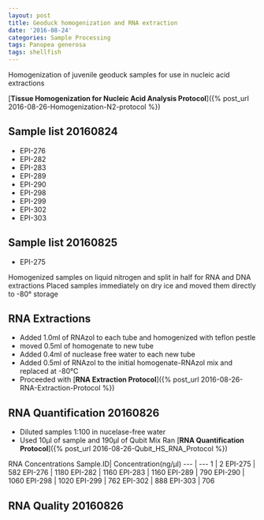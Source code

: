 ```yaml
---
layout: post
title: Geoduck homogenization and RNA extraction
date: '2016-08-24'
categories: Sample Processing
tags: Panopea generosa
tags: shellfish
---
```


Homogenization of juvenile geoduck samples for use in nucleic acid extractions

[**Tissue Homogenization for Nucleic Acid Analysis Protocol**]({% post_url 2016-08-26-Homogenization-N2-protocol %})

## Sample list 20160824   
* EPI-276 
* EPI-282
* EPI-283
* EPI-289
* EPI-290
* EPI-298
* EPI-299
* EPI-302
* EPI-303
   
## Sample list 20160825  
* EPI-275 

Homogenized samples on liquid nitrogen and split in half for RNA and DNA extractions
Placed samples immediately on dry ice and moved them directly to -80° storage 

## RNA Extractions
* Added 1.0ml of RNAzol to each tube and homogenized with teflon pestle
* moved 0.5ml of homogenate to new tube
* Added 0.4ml of nuclease free water to each new tube
* Added 0.5ml of RNAzol to the initial homogenate-RNAzol mix and replaced at -80°C
* Proceeded with [**RNA Extraction Protocol**]({% post_url 2016-08-26-RNA-Extraction-Protocol %})

## RNA Quantification 20160826
* Diluted samples 1:100 in nucelase-free water
* Used 10µl of sample and 190µl of Qubit Mix
Ran [**RNA Quantification Protocol**]({% post_url 2016-08-26-Qubit_HS_RNA_Protocol %})

RNA Concentrations
Sample.ID| Concentration(ng/µl) 
--- | --- 
1 | 2 
EPI-275 | 582
EPI-276 | 1180
EPI-282 | 1160
EPI-283 | 1160
EPI-289 | 790
EPI-290 | 1060
EPI-298 | 1020
EPI-299 | 762
EPI-302 | 888
EPI-303 | 706

## RNA Quality 20160826

